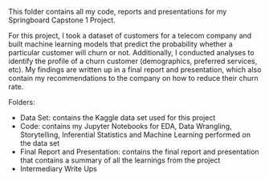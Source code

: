 This folder contains all my code, reports and presentations for my Springboard Capstone 1 Project.

For this project, I took a dataset of customers for a telecom company and built machine learning models that predict the probability whether a particular customer will churn or not. Additionally, I conducted analyses to identify the profile of a churn customer (demographics, preferred services, etc). My findings are written up in a final report and presentation, which also contain my recommendations to the company on how to reduce their churn rate.

Folders:

-   Data Set: contains the Kaggle data set used for this project
-   Code: contains my Jupyter Notebooks for EDA, Data Wrangling, Storytelling, Inferential Statistics and Machine Learning performed on the data set
-   Final Report and Presentation: contains the final report and
    presentation that contains a summary of all the learnings from the
    project
-   Intermediary Write Ups

